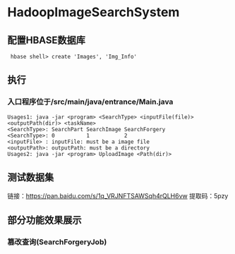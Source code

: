 # HadoopImageSearchSystem

## 配置HBASE数据库
```
 hbase shell> create 'Images', 'Img_Info'
```
## 执行
  ### 入口程序位于/src/main/java/entrance/Main.java
  
```
Usages1: java -jar <program> <SearchType> <inputFile(file)> <outputPath(dir)> <taskName>
<SearchType>: SearchPart SearchImage SearchForgery
<SearchType>: 0          1           2
<inputFile> : inputFile: must be a image file
<outputPath>: outputPath: must be a directory
Usages2: java -jar <program> UploadImage <Path(dir)>
```
## 测试数据集
链接：https://pan.baidu.com/s/1q_VRJNFTSAWSqh4rQLH6vw 提取码：5pzy 


## 部分功能效果展示
### 篡改查询(SearchForgeryJob)
  
